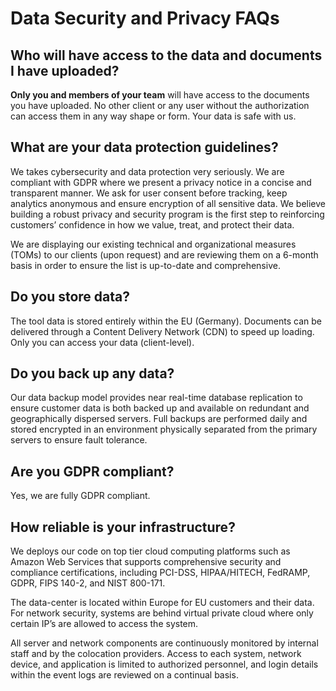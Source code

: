 # Data Security and Privacy FAQs

## Who will have access to the data and documents I have uploaded?
**Only you and members of your team** will have access to the documents you have uploaded. No other client or any user without the authorization can access them in any way shape or form. Your data is safe with us.

## What are your data protection guidelines?
We takes cybersecurity and data protection very seriously. We are compliant with GDPR where we present a privacy notice in a concise and transparent manner. We ask for user consent before tracking, keep analytics anonymous and ensure encryption of all sensitive data. We believe building a robust privacy and security program is the first
step to reinforcing customers’ confidence in how we value, treat, and protect their data.

We are displaying our existing technical and organizational measures (TOMs) to our clients (upon request) and are reviewing them on a 6-month basis in order to ensure the list is up-to-date and comprehensive.

## Do you store data?

The tool data is stored entirely within the EU (Germany). Documents can be delivered through a Content Delivery Network (CDN) to speed up loading. Only you can access your data (client-level).

## Do you back up any data?

Our data backup model provides near real-time database replication to ensure customer data is both backed up and available on redundant and geographically dispersed servers. Full backups are performed daily and stored encrypted in an environment physically separated from the primary servers to ensure fault tolerance.

## Are you GDPR compliant?

Yes, we are fully GDPR compliant.

## How reliable is your infrastructure?

We deploys our code on top tier cloud computing platforms such as Amazon Web Services that supports comprehensive security and compliance certifications, including PCI-DSS, HIPAA/HITECH, FedRAMP, GDPR, FIPS 140-2, and NIST 800-171. 

The data-center is located within Europe for EU customers and their data. For network security, systems are behind virtual private cloud where only certain IP’s are allowed to access the system.

All server and network components are continuously monitored by internal staff and by the colocation providers. Access to each system, network device, and application is limited to authorized personnel, and login details within the event logs are
reviewed on a continual basis.